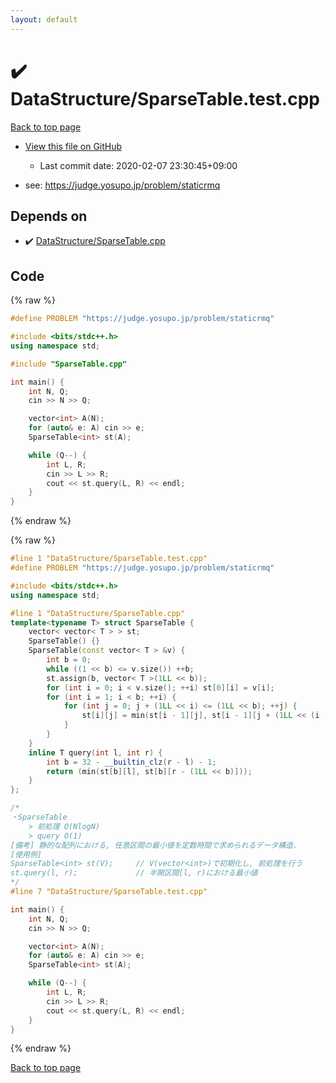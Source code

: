 ```yaml
---
layout: default
---
```


<!-- mathjax config similar to math.stackexchange -->
<script type="text/javascript" async
  src="https://cdnjs.cloudflare.com/ajax/libs/mathjax/2.7.5/MathJax.js?config=TeX-MML-AM_CHTML">
</script>
<script type="text/x-mathjax-config">
  MathJax.Hub.Config({
    TeX: { equationNumbers: { autoNumber: "AMS" }},
    tex2jax: {
      inlineMath: [ ['$','$'] ],
      processEscapes: true
    },
    "HTML-CSS": { matchFontHeight: false },
    displayAlign: "left",
    displayIndent: "2em"
  });
</script>

<script type="text/javascript" src="https://cdnjs.cloudflare.com/ajax/libs/jquery/3.4.1/jquery.min.js"></script>
<script src="https://cdn.jsdelivr.net/npm/jquery-balloon-js@1.1.2/jquery.balloon.min.js" integrity="sha256-ZEYs9VrgAeNuPvs15E39OsyOJaIkXEEt10fzxJ20+2I=" crossorigin="anonymous"></script>
<script type="text/javascript" src="../../assets/js/copy-button.js"></script>
<link rel="stylesheet" href="../../assets/css/copy-button.css" />


# :heavy_check_mark: DataStructure/SparseTable.test.cpp

<a href="../../index.html">Back to top page</a>

* <a href="{{ site.github.repository_url }}/blob/master/DataStructure/SparseTable.test.cpp">View this file on GitHub</a>
    - Last commit date: 2020-02-07 23:30:45+09:00


* see: <a href="https://judge.yosupo.jp/problem/staticrmq">https://judge.yosupo.jp/problem/staticrmq</a>


## Depends on

* :heavy_check_mark: <a href="../../library/DataStructure/SparseTable.cpp.html">DataStructure/SparseTable.cpp</a>


## Code

<a id="unbundled"></a>
{% raw %}
```cpp
#define PROBLEM "https://judge.yosupo.jp/problem/staticrmq"

#include <bits/stdc++.h>
using namespace std;

#include "SparseTable.cpp"

int main() {
    int N, Q;
    cin >> N >> Q;

    vector<int> A(N);
    for (auto& e: A) cin >> e;
    SparseTable<int> st(A);

    while (Q--) {
        int L, R;
        cin >> L >> R;
        cout << st.query(L, R) << endl;
    }
}

```
{% endraw %}

<a id="bundled"></a>
{% raw %}
```cpp
#line 1 "DataStructure/SparseTable.test.cpp"
#define PROBLEM "https://judge.yosupo.jp/problem/staticrmq"

#include <bits/stdc++.h>
using namespace std;

#line 1 "DataStructure/SparseTable.cpp"
template<typename T> struct SparseTable {
    vector< vector< T > > st;
    SparseTable() {}
    SparseTable(const vector< T > &v) {
        int b = 0;
        while ((1 << b) <= v.size()) ++b;
        st.assign(b, vector< T >(1LL << b));
        for (int i = 0; i < v.size(); ++i) st[0][i] = v[i];
        for (int i = 1; i < b; ++i) {
            for (int j = 0; j + (1LL << i) <= (1LL << b); ++j) {
                st[i][j] = min(st[i - 1][j], st[i - 1][j + (1LL << (i - 1))]);
            }
        }
    }
    inline T query(int l, int r) {
        int b = 32 - __builtin_clz(r - l) - 1;
        return (min(st[b][l], st[b][r - (1LL << b)]));
    }
};

/*
・SparseTable
    > 前処理 O(NlogN)
    > query O(1)
[備考] 静的な配列における, 任意区間の最小値を定数時間で求められるデータ構造.
[使用例]
SparseTable<int> st(V);     // V(vector<int>)で初期化し, 前処理を行う
st.query(l, r);             // 半開区間[l, r)における最小値
*/
#line 7 "DataStructure/SparseTable.test.cpp"

int main() {
    int N, Q;
    cin >> N >> Q;

    vector<int> A(N);
    for (auto& e: A) cin >> e;
    SparseTable<int> st(A);

    while (Q--) {
        int L, R;
        cin >> L >> R;
        cout << st.query(L, R) << endl;
    }
}

```
{% endraw %}

<a href="../../index.html">Back to top page</a>

